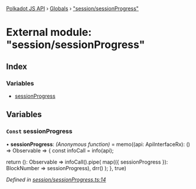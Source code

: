 [Polkadot JS API](../README.md) › [Globals](../globals.md) › ["session/sessionProgress"](_session_sessionprogress_.md)

# External module: "session/sessionProgress"

## Index

### Variables

* [sessionProgress](_session_sessionprogress_.md#const-sessionprogress)

## Variables

### `Const` sessionProgress

• **sessionProgress**: *(Anonymous function)* =  memo((api: ApiInterfaceRx): () => Observable<BlockNumber> => {
  const infoCall = info(api);

  return (): Observable<BlockNumber> =>
    infoCall().pipe(
      map(({ sessionProgress }): BlockNumber => sessionProgress),
      drr()
    );
}, true)

*Defined in [session/sessionProgress.ts:14](https://github.com/polkadot-js/api/blob/fcf89d1501/packages/api-derive/src/session/sessionProgress.ts#L14)*
